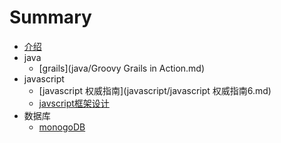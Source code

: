 # Summary

* [介绍](README.md)
* java
    * [grails](java/Groovy Grails in Action.md)
* javascript
    * [javascript 权威指南](javascript/javascript 权威指南6.md)
    * [javscript框架设计](javascript/javscript框架设计.md)
* 数据库
    * [monogoDB](database/mongoDB.md)